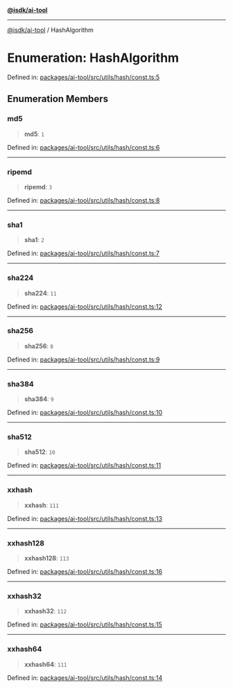 [**@isdk/ai-tool**](../README.md)

***

[@isdk/ai-tool](../globals.md) / HashAlgorithm

# Enumeration: HashAlgorithm

Defined in: [packages/ai-tool/src/utils/hash/const.ts:5](https://github.com/isdk/ai-tool.js/blob/6a89194ac34437a1bc58f7ec590cd22976939ca6/src/utils/hash/const.ts#L5)

## Enumeration Members

### md5

> **md5**: `1`

Defined in: [packages/ai-tool/src/utils/hash/const.ts:6](https://github.com/isdk/ai-tool.js/blob/6a89194ac34437a1bc58f7ec590cd22976939ca6/src/utils/hash/const.ts#L6)

***

### ripemd

> **ripemd**: `3`

Defined in: [packages/ai-tool/src/utils/hash/const.ts:8](https://github.com/isdk/ai-tool.js/blob/6a89194ac34437a1bc58f7ec590cd22976939ca6/src/utils/hash/const.ts#L8)

***

### sha1

> **sha1**: `2`

Defined in: [packages/ai-tool/src/utils/hash/const.ts:7](https://github.com/isdk/ai-tool.js/blob/6a89194ac34437a1bc58f7ec590cd22976939ca6/src/utils/hash/const.ts#L7)

***

### sha224

> **sha224**: `11`

Defined in: [packages/ai-tool/src/utils/hash/const.ts:12](https://github.com/isdk/ai-tool.js/blob/6a89194ac34437a1bc58f7ec590cd22976939ca6/src/utils/hash/const.ts#L12)

***

### sha256

> **sha256**: `8`

Defined in: [packages/ai-tool/src/utils/hash/const.ts:9](https://github.com/isdk/ai-tool.js/blob/6a89194ac34437a1bc58f7ec590cd22976939ca6/src/utils/hash/const.ts#L9)

***

### sha384

> **sha384**: `9`

Defined in: [packages/ai-tool/src/utils/hash/const.ts:10](https://github.com/isdk/ai-tool.js/blob/6a89194ac34437a1bc58f7ec590cd22976939ca6/src/utils/hash/const.ts#L10)

***

### sha512

> **sha512**: `10`

Defined in: [packages/ai-tool/src/utils/hash/const.ts:11](https://github.com/isdk/ai-tool.js/blob/6a89194ac34437a1bc58f7ec590cd22976939ca6/src/utils/hash/const.ts#L11)

***

### xxhash

> **xxhash**: `111`

Defined in: [packages/ai-tool/src/utils/hash/const.ts:13](https://github.com/isdk/ai-tool.js/blob/6a89194ac34437a1bc58f7ec590cd22976939ca6/src/utils/hash/const.ts#L13)

***

### xxhash128

> **xxhash128**: `113`

Defined in: [packages/ai-tool/src/utils/hash/const.ts:16](https://github.com/isdk/ai-tool.js/blob/6a89194ac34437a1bc58f7ec590cd22976939ca6/src/utils/hash/const.ts#L16)

***

### xxhash32

> **xxhash32**: `112`

Defined in: [packages/ai-tool/src/utils/hash/const.ts:15](https://github.com/isdk/ai-tool.js/blob/6a89194ac34437a1bc58f7ec590cd22976939ca6/src/utils/hash/const.ts#L15)

***

### xxhash64

> **xxhash64**: `111`

Defined in: [packages/ai-tool/src/utils/hash/const.ts:14](https://github.com/isdk/ai-tool.js/blob/6a89194ac34437a1bc58f7ec590cd22976939ca6/src/utils/hash/const.ts#L14)
